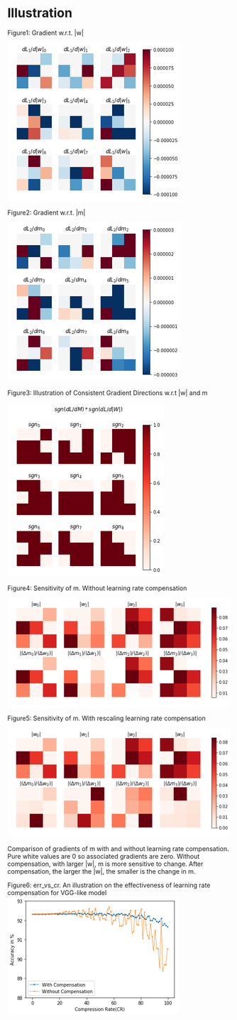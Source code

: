 # Illustration
Figure1: Gradient w.r.t. |w|

![alt text](https://github.com/ijairebutt/ijairebutt/blob/master/g1.png)


Figure2: Gradient w.r.t. |m|

![alt text](https://github.com/ijairebutt/ijairebutt/blob/master/g2.png)


Figure3:  Illustration of Consistent Gradient Directions w.r.t |w| and m

![alt text](https://github.com/ijairebutt/ijairebutt/blob/master/sign.png)


Figure4:  Sensitivity of m. Without learning rate compensation

![alt text](https://github.com/ijairebutt/ijairebutt/blob/master/v_ab_no_comp.png)


Figure5:  Sensitivity of m. With rescaling learning rate compensation

![alt text](https://github.com/ijairebutt/ijairebutt/blob/master/v_ab_comp_scale.png)

Comparison of gradients of m with and without learning rate compensation. Pure white values are 0 so associated gradients are zero. Without compensation, with larger |w|, m is more sensitive to change. After compensation, the larger the |w|, the smaller is the change in m.

Figure6: err_vs_cr. An illustration on the effectiveness of learning rate compensation for VGG-like model
![alt text](https://github.com/ijairebutt/ijairebutt/blob/master/cr_v_err.png)
